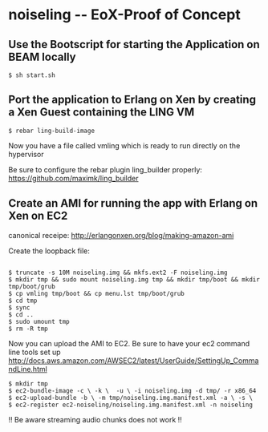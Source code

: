 noiseling -- EoX-Proof of Concept 
=================================

Use the Bootscript for starting the Application on BEAM locally 
--------------------------------------------------------------
<pre><code>$ sh start.sh</pre></code>

Port the application to Erlang on Xen by creating a Xen Guest containing the LING VM
------------------------------------------------------------------------------------
<pre><code>$ rebar ling-build-image</pre></code>

Now you have a file called vmling which is ready to run directly on the hypervisor

Be sure to configure the rebar plugin ling_builder properly:
https://github.com/maximk/ling_builder

Create an AMI for running the app with Erlang on Xen on EC2
-----------------------------------------------------------
canonical receipe: http://erlangonxen.org/blog/making-amazon-ami

Create the loopback file:
<pre><code>
$ truncate -s 10M noiseling.img && mkfs.ext2 -F noiseling.img
$ mkdir tmp && sudo mount noiseling.img tmp && mkdir tmp/boot && mkdir tmp/boot/grub
$ cp vmling tmp/boot && cp menu.lst tmp/boot/grub
$ cd tmp
$ sync
$ cd ..
$ sudo umount tmp
$ rm -R tmp
</pre></code>

Now you can upload the AMI to EC2. 
Be sure to have your ec2 command line tools set up 
http://docs.aws.amazon.com/AWSEC2/latest/UserGuide/SettingUp_CommandLine.html
<pre><code>$ mkdir tmp
$ ec2-bundle-image -c \<cert\> -k \<private_key\>  -u \<user_id\> -i noiseling.img -d tmp/ -r x86_64
$ ec2-upload-bundle -b \<s3_bucket\> -m tmp/noiseling.img.manifest.xml -a \<access_key_id\> -s \<secret_key\>
$ ec2-register ec2-noiseling/noiseling.img.manifest.xml -n noiseling
</pre></code>

!! Be aware streaming audio chunks does not work !!

